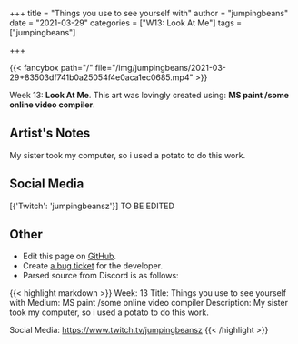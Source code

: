 +++
title =       "Things you use to see yourself with"
author =      "jumpingbeans"
date =        "2021-03-29"
categories =  ["W13: Look At Me"]
tags =        ["jumpingbeans"]

+++


{{< fancybox path="/" file="/img/jumpingbeans/2021-03-29+83503df741b0a25054f4e0aca1ec0685.mp4" >}}


Week 13: **Look At Me**. This art was lovingly created using: **MS paint /some online video compiler**.

## Artist's Notes

My sister took my computer, so i used a potato to do this work.

## Social Media

[{'Twitch': 'jumpingbeansz'}] TO BE EDITED

## Other

- Edit this page on [GitHub](https://github.com/teaminkling/web-refresh/edit/main/blog/content/blog/jumpingbeans-week-13-0c7e.md).
- Create [a bug ticket](https://github.com/teaminkling/web-refresh/issues/new?assignees=&labels=bug&template=problem-report.md&title=) for the developer.
- Parsed source from Discord is as follows:

{{< highlight markdown >}}
Week: 13
Title:  Things you use to see yourself with
Medium: MS paint /some online video compiler
Description: My sister took my computer, so i used a potato to do this work. 

Social Media: https://www.twitch.tv/jumpingbeansz
{{< /highlight >}}